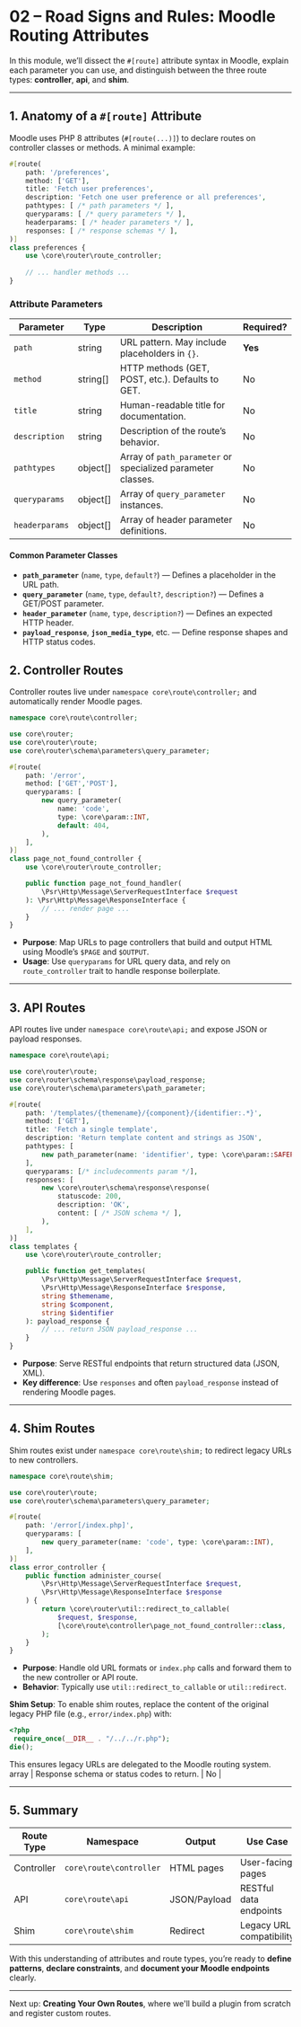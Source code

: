 # 02 – Road Signs and Rules: Moodle Routing Attributes

In this module, we’ll dissect the `#[route]` attribute syntax in Moodle, explain each parameter you can use, and distinguish between the three route types: **controller**, **api**, and **shim**.

---

## 1. Anatomy of a `#[route]` Attribute

Moodle uses PHP 8 attributes (`#[route(...)]`) to declare routes on controller classes or methods. A minimal example:

```php
#[route(
    path: '/preferences',
    method: ['GET'],
    title: 'Fetch user preferences',
    description: 'Fetch one user preference or all preferences',
    pathtypes: [ /* path parameters */ ],
    queryparams: [ /* query parameters */ ],
    headerparams: [ /* header parameters */ ],
    responses: [ /* response schemas */ ],
)]
class preferences {
    use \core\router\route_controller;
    
    // ... handler methods ...
}
```

### Attribute Parameters

| Parameter                                                                     | Type      | Description                                                 | Required? |
| ----------------------------------------------------------------------------- | --------- | ----------------------------------------------------------- | --------- |
| `path`                                                                        | string    | URL pattern. May include placeholders in `{}`.              | **Yes**   |
| `method`                                                                      | string\[] | HTTP methods (GET, POST, etc.). Defaults to GET.            | No        |
| `title`                                                                       | string    | Human-readable title for documentation.                     | No        |
| `description`                                                                 | string    | Description of the route’s behavior.                        | No        |
| `pathtypes`                                                                   | object\[] | Array of `path_parameter` or specialized parameter classes. | No        |
| `queryparams`                                                                 | object\[] | Array of `query_parameter` instances.                       | No        |
| `headerparams`                                                                | object\[] | Array of header parameter definitions.                      | No        |

#### Common Parameter Classes

* **`path_parameter`** (`name`, `type`, `default?`) — Defines a placeholder in the URL path.
* **`query_parameter`** (`name`, `type`, `default?`, `description?`) — Defines a GET/POST parameter.
* **`header_parameter`** (`name`, `type`, `description?`) — Defines an expected HTTP header.
* **`payload_response`**, **`json_media_type`**, etc. — Define response shapes and HTTP status codes.


## 2. Controller Routes

Controller routes live under `namespace core\route\controller;` and automatically render Moodle pages.

```php
namespace core\route\controller;

use core\router;
use core\router\route;
use core\router\schema\parameters\query_parameter;

#[route(
    path: '/error',
    method: ['GET','POST'],
    queryparams: [
        new query_parameter(
            name: 'code',
            type: \core\param::INT,
            default: 404,
        ),
    ],
)]
class page_not_found_controller {
    use \core\router\route_controller;

    public function page_not_found_handler(
        \Psr\Http\Message\ServerRequestInterface $request
    ): \Psr\Http\Message\ResponseInterface {
        // ... render page ...
    }
}
```

* **Purpose**: Map URLs to page controllers that build and output HTML using Moodle’s `$PAGE` and `$OUTPUT`.
* **Usage**: Use `queryparams` for URL query data, and rely on `route_controller` trait to handle response boilerplate.

---

## 3. API Routes

API routes live under `namespace core\route\api;` and expose JSON or payload responses.

```php
namespace core\route\api;

use core\router\route;
use core\router\schema\response\payload_response;
use core\router\schema\parameters\path_parameter;

#[route(
    path: '/templates/{themename}/{component}/{identifier:.*}',
    method: ['GET'],
    title: 'Fetch a single template',
    description: 'Return template content and strings as JSON',
    pathtypes: [
        new path_parameter(name: 'identifier', type: \core\param::SAFEPATH),
    ],
    queryparams: [/* includecomments param */],
    responses: [
        new \core\router\schema\response\response(
            statuscode: 200,
            description: 'OK',
            content: [ /* JSON schema */ ],
        ),
    ],
)]
class templates {
    use \core\router\route_controller;

    public function get_templates(
        \Psr\Http\Message\ServerRequestInterface $request,
        \Psr\Http\Message\ResponseInterface $response,
        string $themename,
        string $component,
        string $identifier
    ): payload_response {
        // ... return JSON payload_response ...
    }
}
```

* **Purpose**: Serve RESTful endpoints that return structured data (JSON, XML).
* **Key difference**: Use `responses` and often `payload_response` instead of rendering Moodle pages.

---

## 4. Shim Routes

Shim routes exist under `namespace core\route\shim;` to redirect legacy URLs to new controllers.

```php
namespace core\route\shim;

use core\router\route;
use core\router\schema\parameters\query_parameter;

#[route(
    path: '/error[/index.php]',
    queryparams: [
        new query_parameter(name: 'code', type: \core\param::INT),
    ],
)]
class error_controller {
    public function administer_course(
        \Psr\Http\Message\ServerRequestInterface $request,
        \Psr\Http\Message\ResponseInterface $response
    ) {
        return \core\router\util::redirect_to_callable(
            $request, $response,
            [\core\route\controller\page_not_found_controller::class, 'page_not_found_handler']
        );
    }
}
```

* **Purpose**: Handle old URL formats or `index.php` calls and forward them to the new controller or API route.
* **Behavior**: Typically use `util::redirect_to_callable` or `util::redirect`.

**Shim Setup**: To enable shim routes, replace the content of the original legacy PHP file (e.g., `error/index.php`) with:
```php
<?php
 require_once(__DIR__ . "/../../r.php");
die();
```
This ensures legacy URLs are delegated to the Moodle routing system. array           | Response schema or status codes to return.     | No        |

---

## 5. Summary

| Route Type | Namespace               | Output       | Use Case                 |
| ---------- | ----------------------- | ------------ | ------------------------ |
| Controller | `core\route\controller` | HTML pages   | User-facing pages        |
| API        | `core\route\api`        | JSON/Payload | RESTful data endpoints   |
| Shim       | `core\route\shim`       | Redirect     | Legacy URL compatibility |

With this understanding of attributes and route types, you’re ready to **define patterns**, **declare constraints**, and **document your Moodle endpoints** clearly.

---

Next up: **Creating Your Own Routes**, where we'll build a plugin from scratch and register custom routes.
